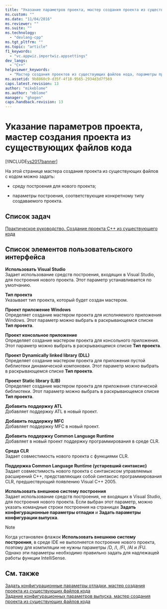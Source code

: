 ```yaml
---
title: "Указание параметров проекта, мастер создания проекта из существующих файлов кода | Microsoft Docs"
ms.custom: ""
ms.date: "11/04/2016"
ms.reviewer: ""
ms.suite: ""
ms.technology: 
  - "devlang-cpp"
ms.tgt_pltfrm: ""
ms.topic: "article"
f1_keywords: 
  - "vc.appwiz.importwiz.appsettings"
dev_langs: 
  - "C++"
helpviewer_keywords: 
  - "Мастер создания проектов из существующих файлов кода, параметры проектов"
ms.assetid: 9b8860c9-d35f-4f18-9565-2934d3d7f569
caps.latest.revision: 13
author: "mikeblome"
ms.author: "mblome"
manager: "ghogen"
caps.handback.revision: 13
---
```

# Указание параметров проекта, мастер создания проекта из существующих файлов кода
[!INCLUDE[vs2017banner](../assembler/inline/includes/vs2017banner.md)]

На этой странице мастера создания проекта из существующих файлов с кодом можно задать:  
  
-   среду построения для нового проекта;  
  
-   параметры построения, соответствующие конкретному типу создаваемого проекта.  
  
## Список задач  
 [Практическое руководство. Создание проекта C\+\+ из существующего кода](../ide/how-to-create-a-cpp-project-from-existing-code.md)  
  
## Список элементов пользовательского интерфейса  
 **Использовать Visual Studio**  
 Задает использование средств построения, входящих в Visual Studio, для построения нового проекта.  Этот параметр устанавливается по умолчанию.  
  
 **Тип проекта**  
 Указывает тип проекта, который будет создан мастером.  
  
 **Проект приложение Windows**  
 Определяет создание мастером проекта для исполняемого приложения Windows.  Этот параметр можно выбрать в раскрывающемся списке **Тип проекта**.  
  
 **Проект консольное приложение**  
 Определяет создание мастером проекта для консольного приложения.  Этот параметр можно выбрать в раскрывающемся списке **Тип проекта**.  
  
 **Проект Dynamically linked library \(DLL\)**  
 Определяет создание мастером проекта для приложения пустой библиотеки динамической компоновки.  Этот параметр можно выбрать в раскрывающемся списке **Тип проекта**.  
  
 **Проект Static library \(LIB\)**  
 Определяет создание мастером проекта для приложения статической библиотеки.  Этот параметр можно выбрать в раскрывающемся списке **Тип проекта**.  
  
 **Добавить поддержку ATL**  
 Добавляет поддержку ATL в новый проект.  
  
 **Добавить поддержку MFC**  
 Добавляет поддержку MFC в новый проект.  
  
 **Добавить поддержку Common Language Runtime**  
 Добавляет в новый проект поддержку программирования в среде CLR.  
  
 **Среда CLR**  
 Задает совместимость нового проекта с функциями CLR.  
  
 **Поддержка Common Language Runtime \(устаревший синтаксис\)**  
 Задает совместимость нового проекта с синтаксисом управляемых расширений C\+\+, представляющих собой синтаксис программирования CLR, предшествующий появлению Visual C\+\+ 2005.  
  
 **Использовать внешнюю систему построения**  
 Задает использование средств построения, не входящих в Visual Studio, для построения нового проекта.  Если выбран этот параметр, можно указать командные строки построения на страницах **Задать конфигурационные параметры отладки** и **Задать параметры конфигурации выпуска**.  
  
> [!NOTE]
>  Когда установлен флажок **Использовать внешнюю систему построения**, в среде IDE не выполняется построение нового проекта, поэтому для компиляции не нужны параметры \/D, \/I, \/FI, \/AI и \/FU.  Однако эти параметры необходимо правильно задать для надлежащей работы функции IntelliSense.  
  
## См. также  
 [Задать конфигурационные параметры отладки, мастер создания проекта из существующих файлов кода](../ide/specify-debug-configuration-settings.md)   
 [Задание конфигурационных параметров выпуска, мастер создания проекта из существующих файлов кода](../ide/specify-release-configuration.md)